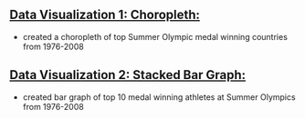 

## [Data Visualization 1: Choropleth:](https://github.com/Jon-Lynch/DSC_465/blob/master/olympics.R)
* created a choropleth of top Summer Olympic medal winning countries from 1976-2008

[](/images/chloropleth.png)

## [Data Visualization 2: Stacked Bar Graph:](https://github.com/Jon-Lynch/DSC_465/blob/master/olympics.R)
* created bar graph of top 10 medal winning athletes at Summer Olympics from 1976-2008

[](/main/images/barplot.png)

